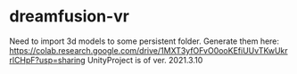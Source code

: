 # dreamfusion-vr
Need to import 3d models to some persistent folder. Generate them here:
https://colab.research.google.com/drive/1MXT3yfOFvO0ooKEfiUUvTKwUkrrlCHpF?usp=sharing
UnityProject is of ver. 2021.3.10
